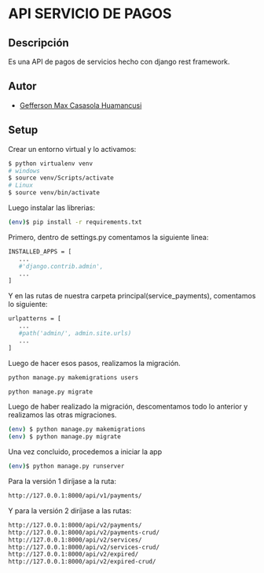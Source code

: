 # API SERVICIO DE PAGOS

## Descripción
Es una API de pagos de servicios hecho con django rest framework.

## Autor
- [Gefferson Max Casasola Huamancusi](https://www.github.com/Geffrerson7)

## Setup

Crear un entorno virtual y lo activamos:

```sh
$ python virtualenv venv
# windows
$ source venv/Scripts/activate
# Linux
$ source venv/bin/activate
```

Luego instalar las librerias:

```sh
(env)$ pip install -r requirements.txt
```

Primero, dentro de settings.py comentamos la siguiente linea:  
```sh
INSTALLED_APPS = [
   ...
   #'django.contrib.admin',
   ...
]
```
Y en las rutas de nuestra carpeta principal(service_payments), comentamos lo siguiente:
```sh
urlpatterns = [
   ...
   #path('admin/', admin.site.urls) 
   ...
]
```
Luego de hacer esos pasos, realizamos la migración.
```sh
python manage.py makemigrations users

python manage.py migrate
```
Luego de haber realizado la migración, descomentamos todo lo anterior y realizamos las otras migraciones.
```sh
(env) $ python manage.py makemigrations
(env) $ python manage.py migrate
```

Una vez concluido, procedemos a iniciar la app
```sh
(env)$ python manage.py runserver
```
Para la versión 1 diríjase a la ruta:
```sh
http://127.0.0.1:8000/api/v1/payments/
```

Y para la versión 2 diríjase a las rutas:
```sh
http://127.0.0.1:8000/api/v2/payments/
http://127.0.0.1:8000/api/v2/payments-crud/
http://127.0.0.1:8000/api/v2/services/
http://127.0.0.1:8000/api/v2/services-crud/
http://127.0.0.1:8000/api/v2/expired/
http://127.0.0.1:8000/api/v2/expired-crud/
```
